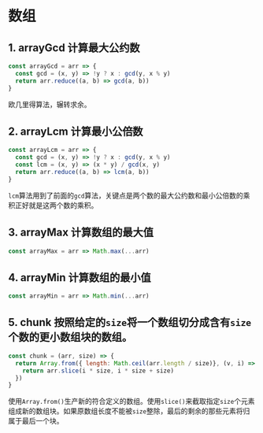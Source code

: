 # 数组

## 1. arrayGcd 计算最大公约数

```js
const arrayGcd = arr => {
  const gcd = (x, y) => !y ? x : gcd(y, x % y)
  return arr.reduce((a, b) => gcd(a, b))
}
```

欧几里得算法，辗转求余。

## 2. arrayLcm 计算最小公倍数

```js
const arrayLcm = arr => {
  const gcd = (x, y) => !y ? x : gcd(y, x % y)
  const lcm = (x, y) => (x * y) / gcd(x, y)
  return arr.reduce((a, b) => lcm(a, b))
}
```

`lcm`算法用到了前面的`gcd`算法，关键点是两个数的最大公约数和最小公倍数的乘积正好就是这两个数的乘积。

## 3. arrayMax 计算数组的最大值

```js
const arrayMax = arr => Math.max(...arr)
```

## 4. arrayMin 计算数组的最小值

```js
const arrayMin = arr => Math.min(...arr)
```

## 5. chunk 按照给定的`size`将一个数组切分成含有`size`个数的更小数组块的数组。

```js
const chunk = (arr, size) => {
  return Array.from({ length: Math.ceil(arr.length / size)}, (v, i) => {
    return arr.slice(i * size, i * size + size)
  })
}
```

使用`Array.from()`生产新的符合定义的数组。使用`slice()`来截取指定`size`个元素组成新的数组块。如果原数组长度不能被`size`整除，最后的剩余的那些元素将归属于最后一个块。